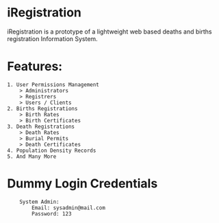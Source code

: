 # iRegistration
iRegistration is a prototype of a lightweight web based deaths and births registration Information System.

# Features:
```
1. User Permissions Management
    > Administrators
    > Registrers
    > Users / Clients
2. Births Registrations
    > Birth Rates
    > Birth Certificates
3. Death Registrations
    > Death Rates
    > Burial Permits
    > Death Certificates 
4. Population Density Records
5. And Many More 
```


# Dummy Login Credentials
```
    System Admin:
        Email: sysadmin@mail.com
        Password: 123
```
